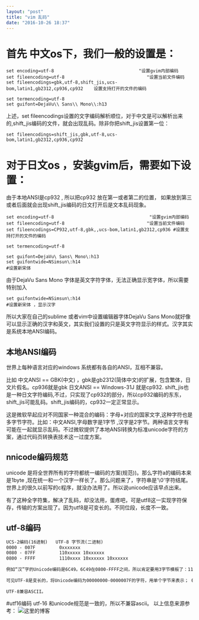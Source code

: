 ```yaml
---
layout: "post"
title: "vim 乱码"
date: "2016-10-26 18:37"
---
```


# 首先 中文os下，我们一般的设置是：
```shell 
set encoding=utf-8                                "设置gvim内部编码
set fileencoding=utf-8                               "设置当前文件编码
set fileencodings=gbk,utf-8,shift_jis,ucs-bom,latin1,gb2312,cp936,cp932    设置支持打开的文件的编码

set termencoding=utf-8
set guifont=DejaVu\\ Sans\\ Mono\\:h13   
```

上述，set fileencodings设置的文字编码解析顺位，对于中文是可以解析出来的,shift_jis编码的文件，就会出现乱码。除非你把shift_jis设置第一位：

```shell
set fileencodings=shift_jis,gbk,utf-8,ucs-bom,latin1,gb2312,cp936,cp932 
```

# 对于日文os ，安装gvim后，需要如下设置：
由于本地ANSI是cp932 , 所以把cp932 放在第一或者第二的位置，
如果放到第三或者后面就会出现shift_jis编码的日文打开后是文本乱码现象。

```shell
set encoding=utf-8                                    "设置gvim内部编码
set fileencoding=utf-8                               "设置当前文件编码
set fileencodings=CP932,utf-8,gbk,,ucs-bom,latin1,gb2312,cp936 #设置支持打开的文件的编码

set termencoding=utf-8

set guifont=DejaVu\ Sans\ Mono\:h13 
set guifontwide=NSimsun\:h14  
#设置新宋体      

```

由于DejaVu Sans Mono 字体是英文字符字体，无法正确显示宽字体，所以需要特别加入
```shell
set guifontwide=NSimsun\:h14 
#设置新宋体 ，显示汉字
```

所以大家在自己的sublime 或者vim中设置编辑器字体DejaVu Sans Mono就好像可以显示正确的汉字和英文，其实我们设置的只是英文字符显示的样式。汉字其实是系统本地ANSI编码。

## 本地ANSI编码
世界上每种语言对应的windows 系统都有各自的ANSI，互相不兼容。

比如 中文ANSI == GBK(中文) ，gbk是gb2312(简体中文)的扩展，包含繁体，日文片假名。cp936就是gbk
    日文ANSI == Windows-31J  就是cp932. 
shift_jis也是一种日文字符编码,不过，只实现了cp932的部分，所以cp932编码的东东，shift_jis可能乱码。shift_jis编码的，cp932一定正常显示。

这是微软早起应对不同国家一种混合的编码：字母+对应的国家文字,这种字符也是多字节字符。比如：中文ANSI,字母数字是1字节 ,汉字是2字节。两种语言文字有可能在一起就显示乱码。不过微软提供了本地ANSI转换为标准unicode字符的方案，通过代码页转换表技术这一过度方案。

## nnicode编码规范
unicode 是将全世界所有的字符都统一编码的方案(规范))。那么字符a的编码本来是1byte ,现在统一和一个汉字一样长了。那么问题来了，字符串是'\0'字符结尾。世界上的很久以前写的c程序，就没办法用了。所以说unicode应该早点出来。

有了这种全字符集，解决了乱码，却没法用，蛋疼吧，可是utf8这一实现字符保存，传输的方案出现了。因为utf8是可变长的。不同位段，长度不一致。 

## utf-8编码
```html
UCS-2编码(16进制)   UTF-8 字节流(二进制)
0000 - 007F         0xxxxxxx
0080 - 07FF         110xxxxx 10xxxxxx
0800 - FFFF         1110xxxx 10xxxxxx 10xxxxxx 
 
例如“汉”字的Unicode编码是6C49。6C49在0800-FFFF之间，所以肯定要用3字节模板了：1110xxxx 10xxxxxx 10xxxxxx。将6C49写成二进制是：0110 110001 001001，用这个比特流依次代替模板中的x，得到：11100110 10110001 10001001，即E6 B1 89。
 
可见UTF-8是变长的，将Unicode编码为00000000-0000007F的字符，用单个字节来表示； 00000080-000007FF的字符用两个字节表示；00000800-0000FFFF的字符用3字节表示。因为目前为止Unicode-16规范没有指定FFFF以上的字符，所以UTF-8最多是使用3个字节来表示一个字符。但理论上来说，UTF-8最多需要用6字节表示一个字符。 
 
UTF-8兼容ASCII。
```

#utf16编码
utf-16 和unicode规范是一致的，所以不兼容ascii。
以上信息来源参考： ![这里的博客](http://polaris.blog.51cto.com/1146394/377468/)